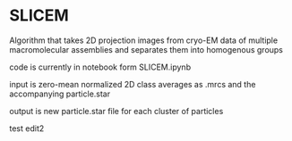 # SLICEM

Algorithm that takes 2D projection images from cryo-EM data of multiple macromolecular assemblies and separates them into homogenous groups

code is currently in notebook form SLICEM.ipynb

input is zero-mean normalized 2D class averages as .mrcs and the accompanying particle.star 

output is new particle.star file for each cluster of particles

test edit2
